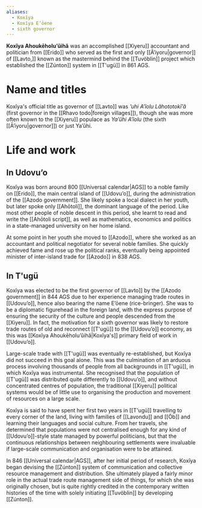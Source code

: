 ```yaml
---
aliases:
  - Koxĭya
  - Koxĭya Eʼōene
  - sixth governor
---
```

**Koxĭya Ahoukēholuʼŭihă** was an accomplished [[Xiyeru]] accountant and politician from [[Erido]] who served as the first and only [[Āʼiyoru|governor]] of [[Lavto,]] known as the mastermind behind the [[Tuvöblin]] project which established the [[Zúnton]] system in [[T'ugü]] in 861 AGS.
# Name and titles
Koxĭya's official title as governor of [[Lavto]] was *ʼuhi Aʼĭolu Lăhototokīʼă* (first governor in the [[Rhavo todo|foreign villages]]), though she was more often known to the [[Xiyeru]] populace as *Yaʼŭhi Aʼĭolu* (the sixth [[Āʼiyoru|governor]]) or just Yaʼŭhi.
# Life and work
## In Udovuʼo
Koxĭya was born around 800 [[Universal calendar|AGS]] to a noble family on [[Erido]], the main central island of [[Udovuʼo]], during the administration of the [[Azodo government]]. She likely spoke a local dialect in her youth, but later spoke only [[Ahōtoli]], the dominant language of the period. Like most other people of noble descent in this period, she learnt to read and write the [[Ahōtoli script]], as well as mathematics, economics and politics in a state-managed university on her home island.

At some point in her youth she moved to [[Azodo]], where she worked as an accountant and political negotiator for several noble families. She quickly achieved fame and rose up the political ranks, eventually being appointed minister of inter-island trade for [[Azodo]] in 838 AGS.
## In T'ugü
Koxĭya was elected to be the first governor of [[Lavto]] by the [[Azodo government]] in 844 AGS due to her experience managing trade routes in [[Udovuʼo]], hence also bearing the name Eʼōene (rice-bringer). She was to be a diplomatic figurehead in the foreign land, with the express purpose of ensuring the security of the culture and people descended from the [[Xiyeru]]. In fact, the motivation for a sixth governor was likely to restore trade routes of old and reconnect [[T'ugü]] to the [[Udovuʼo]] economy, as this was [[Koxĭya Ahoukēholuʼŭihă|Koxĭya's]] primary field of work in [[Udovuʼo]].

Large-scale trade with [[T'ugü]] was eventually re-established, but Koxĭya did not succeed in this goal alone. This was the culmination of an arduous process involving thousands of people from all backgrounds in [[T'ugü]], in which Koxĭya was instrumental. She recognised that the population of [[T'ugü]] was distributed quite differently to [[Udovuʼo]], and without concentrated centres of population, the traditional [[Xiyeru]] political systems would be of little use to organising the production and movement of resources on a large scale.

Koxĭya is said to have spent her first two years in [[T'ugü]] travelling to every corner of the land, living with families of [[Lavondu]] and [[Öb]] and learning their languages and social culture. From her travels, she determined that populations were not centralised enough for any kind of [[Udovuʼo]]-style state managed by powerful politicians, but that the continuous relationships between neighbouring settlements were invaluable if large-scale communication and organisation were to be attained.

In 846 [[Universal calendar|AGS]], after her initial period of research, Koxĭya began devising the [[Zúnton]] system of communication and collective resource management and distribution. She ultimately played a fairly minor role in the actual trade route management side of things, for which she was originally chosen, but is quite rightly credited in the contemporary written histories of the time with solely initiating [[Tuvöblin]] by developing [[Zúnton]].